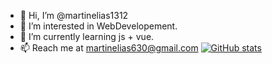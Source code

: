 - 👋 Hi, I’m @martinelias1312
- 👀 I’m interested in WebDevelopement.
- 🌱 I’m currently learning js + vue.
- 📫 Reach me at martinelias630@gmail.com 
[![GitHub stats](https://github-readme-stats.vercel.app/api?username=martinelias1312)](https://github.com/martinelias1312/github-readme-stats)
